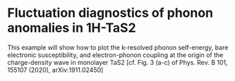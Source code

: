 # Fluctuation diagnostics of phonon anomalies in 1H-TaS2

This example will show how to plot the k-resolved phonon self-energy, bare
electronic susceptibility, and electron-phonon coupling at the origin of the
charge-density wave in monolayer TaS2 [cf. Fig. 3 (a-c) of Phys. Rev. B 101,
155107 (2020), arXiv:1911.02450]
